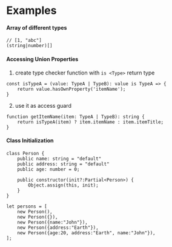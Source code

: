# Examples





#### Array of different types

```tsx
// [1, "abc"]
(string|number)[]
```





#### Accessing Union Properties

1. create type checker function with `is <Type>` return type

```tsx
const isTypeA = (value: TypeA | TypeB): value is TypeA => {
    return value.hasOwnProperty('itemName');
}
```

2. use it as access guard

```tsx
function getItemName(item: TypeA | TypeB): string {
    return isTypeA(item) ? item.itemName : item.itemTitle;
}
```





#### Class Initialization

```tsx
class Person {
    public name: string = "default"
    public address: string = "default"
    public age: number = 0;

    public constructor(init?:Partial<Person>) {
        Object.assign(this, init);
    }
}

let persons = [
    new Person(),
    new Person({}),
    new Person({name:"John"}),
    new Person({address:"Earth"}),    
    new Person({age:20, address:"Earth", name:"John"}),
];
```

